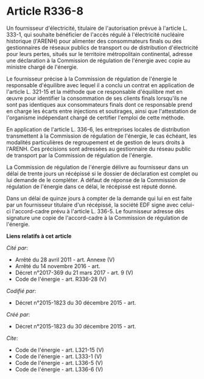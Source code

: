 # Article R336-8

Un fournisseur d'électricité, titulaire de l'autorisation prévue à l'article L. 333-1, qui souhaite bénéficier de l'accès
régulé à l'électricité nucléaire historique (l'ARENH) pour alimenter des consommateurs finals ou des gestionnaires de réseaux
publics de transport ou de distribution d'électricité pour leurs pertes, situés sur le territoire métropolitain continental,
adresse une déclaration à la Commission de régulation de l'énergie avec copie au ministre chargé de l'énergie.

Le fournisseur précise à la Commission de régulation de l'énergie le responsable d'équilibre avec lequel il a conclu un
contrat en application de l'article L. 321-15 et la méthode que ce responsable d'équilibre met en œuvre pour identifier la
consommation de ses clients finals lorsqu'ils ne sont pas identiques aux consommateurs finals dont ce responsable prend en
charge les écarts entre injections et soutirages, ainsi que l'attestation de l'organisme indépendant chargé de certifier
l'emploi de cette méthode. 

En application de l'article L. 336-6, les entreprises locales de distribution transmettent à la Commission de régulation de
l'énergie, le cas échéant, les modalités particulières de regroupement et de gestion de leurs droits à l'ARENH. Ces
précisions sont adressées au gestionnaire du réseau public de transport par la Commission de régulation de l'énergie.

La Commission de régulation de l'énergie délivre au fournisseur dans un délai de trente jours un récépissé si le dossier de
déclaration est complet ou lui demande de le compléter. A défaut de réponse de la Commission de régulation de l'énergie dans
ce délai, le récépissé est réputé donné. 

Dans un délai de quinze jours à compter de la demande qui lui en est faite par un fournisseur titulaire d'un récépissé, la
société EDF signe avec celui-ci l'accord-cadre prévu à l'article L. 336-5. Le fournisseur adresse dès signature une copie de
l'accord-cadre à la Commission de régulation de l'énergie.

**Liens relatifs à cet article**

_Cité par_:

  - Arrêté du 28 avril 2011 - art. Annexe (V)
  - Arrêté du 14 novembre 2016 - art.
  - Décret n°2017-369 du 21 mars 2017 - art. 9 (V)
  - Code de l'énergie - art. R336-28 (V)

_Codifié par_:

  - Décret n°2015-1823 du 30 décembre 2015 - art.

_Créé par_:

  - Décret n°2015-1823 du 30 décembre 2015 - art.

_Cite_:

  - Code de l'énergie - art. L321-15 (V)
  - Code de l'énergie - art. L333-1 (V)
  - Code de l'énergie - art. L336-5 (V)
  - Code de l'énergie - art. L336-6 (V)
